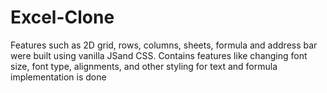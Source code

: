 # Excel-Clone
Features such as 2D grid, rows, columns, sheets, formula and address bar were built using vanilla JSand CSS. Contains features like changing font size, font type, alignments, and other styling for text and formula implementation is done
